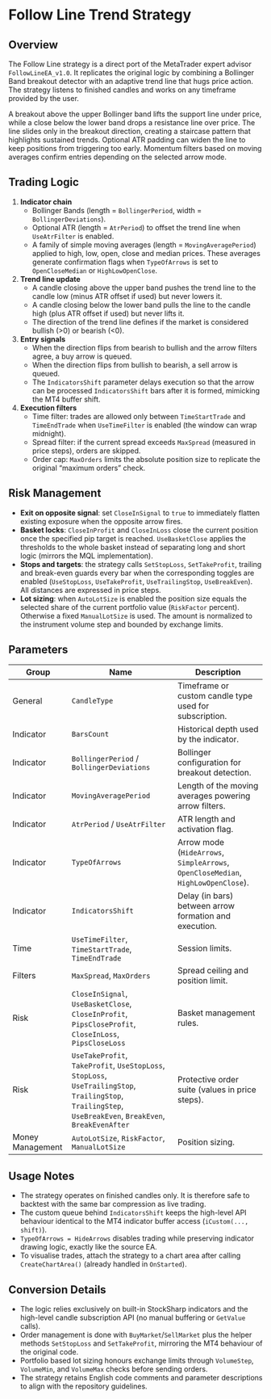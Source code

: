 # Follow Line Trend Strategy

## Overview
The Follow Line strategy is a direct port of the MetaTrader expert advisor `FollowLineEA_v1.0`. It replicates the original logic by combining a Bollinger Band breakout detector with an adaptive trend line that hugs price action. The strategy listens to finished candles and works on any timeframe provided by the user.

A breakout above the upper Bollinger band lifts the support line under price, while a close below the lower band drops a resistance line over price. The line slides only in the breakout direction, creating a staircase pattern that highlights sustained trends. Optional ATR padding can widen the line to keep positions from triggering too early. Momentum filters based on moving averages confirm entries depending on the selected arrow mode.

## Trading Logic
1. **Indicator chain**
   - Bollinger Bands (length = `BollingerPeriod`, width = `BollingerDeviations`).
   - Optional ATR (length = `AtrPeriod`) to offset the trend line when `UseAtrFilter` is enabled.
   - A family of simple moving averages (length = `MovingAveragePeriod`) applied to high, low, open, close and median prices. These averages generate confirmation flags when `TypeOfArrows` is set to `OpenCloseMedian` or `HighLowOpenClose`.
2. **Trend line update**
   - A candle closing above the upper band pushes the trend line to the candle low (minus ATR offset if used) but never lowers it.
   - A candle closing below the lower band pulls the line to the candle high (plus ATR offset if used) but never lifts it.
   - The direction of the trend line defines if the market is considered bullish (>0) or bearish (<0).
3. **Entry signals**
   - When the direction flips from bearish to bullish and the arrow filters agree, a buy arrow is queued.
   - When the direction flips from bullish to bearish, a sell arrow is queued.
   - The `IndicatorsShift` parameter delays execution so that the arrow can be processed `IndicatorsShift` bars after it is formed, mimicking the MT4 buffer shift.
4. **Execution filters**
   - Time filter: trades are allowed only between `TimeStartTrade` and `TimeEndTrade` when `UseTimeFilter` is enabled (the window can wrap midnight).
   - Spread filter: if the current spread exceeds `MaxSpread` (measured in price steps), orders are skipped.
   - Order cap: `MaxOrders` limits the absolute position size to replicate the original “maximum orders” check.

## Risk Management
- **Exit on opposite signal**: set `CloseInSignal` to `true` to immediately flatten existing exposure when the opposite arrow fires.
- **Basket locks**: `CloseInProfit` and `CloseInLoss` close the current position once the specified pip target is reached. `UseBasketClose` applies the thresholds to the whole basket instead of separating long and short logic (mirrors the MQL implementation).
- **Stops and targets**: the strategy calls `SetStopLoss`, `SetTakeProfit`, trailing and break-even guards every bar when the corresponding toggles are enabled (`UseStopLoss`, `UseTakeProfit`, `UseTrailingStop`, `UseBreakEven`). All distances are expressed in price steps.
- **Lot sizing**: when `AutoLotSize` is enabled the position size equals the selected share of the current portfolio value (`RiskFactor` percent). Otherwise a fixed `ManualLotSize` is used. The amount is normalized to the instrument volume step and bounded by exchange limits.

## Parameters
| Group | Name | Description |
| --- | --- | --- |
| General | `CandleType` | Timeframe or custom candle type used for subscription. |
| Indicator | `BarsCount` | Historical depth used by the indicator. |
| Indicator | `BollingerPeriod` / `BollingerDeviations` | Bollinger configuration for breakout detection. |
| Indicator | `MovingAveragePeriod` | Length of the moving averages powering arrow filters. |
| Indicator | `AtrPeriod` / `UseAtrFilter` | ATR length and activation flag. |
| Indicator | `TypeOfArrows` | Arrow mode (`HideArrows`, `SimpleArrows`, `OpenCloseMedian`, `HighLowOpenClose`). |
| Indicator | `IndicatorsShift` | Delay (in bars) between arrow formation and execution. |
| Time | `UseTimeFilter`, `TimeStartTrade`, `TimeEndTrade` | Session limits. |
| Filters | `MaxSpread`, `MaxOrders` | Spread ceiling and position limit. |
| Risk | `CloseInSignal`, `UseBasketClose`, `CloseInProfit`, `PipsCloseProfit`, `CloseInLoss`, `PipsCloseLoss` | Basket management rules. |
| Risk | `UseTakeProfit`, `TakeProfit`, `UseStopLoss`, `StopLoss`, `UseTrailingStop`, `TrailingStop`, `TrailingStep`, `UseBreakEven`, `BreakEven`, `BreakEvenAfter` | Protective order suite (values in price steps). |
| Money Management | `AutoLotSize`, `RiskFactor`, `ManualLotSize` | Position sizing. |

## Usage Notes
- The strategy operates on finished candles only. It is therefore safe to backtest with the same bar compression as live trading.
- The custom queue behind `IndicatorsShift` keeps the high-level API behaviour identical to the MT4 indicator buffer access (`iCustom(..., shift)`).
- `TypeOfArrows = HideArrows` disables trading while preserving indicator drawing logic, exactly like the source EA.
- To visualise trades, attach the strategy to a chart area after calling `CreateChartArea()` (already handled in `OnStarted`).

## Conversion Details
- The logic relies exclusively on built-in StockSharp indicators and the high-level candle subscription API (no manual buffering or `GetValue` calls).
- Order management is done with `BuyMarket`/`SellMarket` plus the helper methods `SetStopLoss` and `SetTakeProfit`, mirroring the MT4 behaviour of the original code.
- Portfolio based lot sizing honours exchange limits through `VolumeStep`, `VolumeMin`, and `VolumeMax` checks before sending orders.
- The strategy retains English code comments and parameter descriptions to align with the repository guidelines.
